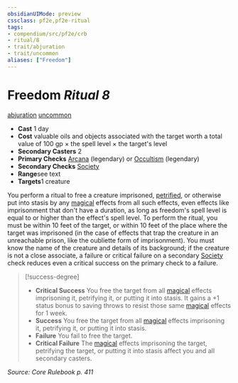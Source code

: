 ```yaml
---
obsidianUIMode: preview
cssclass: pf2e,pf2e-ritual
tags:
- compendium/src/pf2e/crb
- ritual/8
- trait/abjuration
- trait/uncommon
aliases: ["Freedom"]
---
```

# Freedom *Ritual 8*  
[abjuration](rules/traits/abjuration.md)  [uncommon](rules/traits/uncommon.md)  

- **Cast** 1 day
- **Cost** valuable oils and objects associated with the target worth a total value of 100 gp × the spell level × the target's level
- **Secondary Casters** 2
- **Primary Checks** [Arcana](compendium/skills.md#Arcana) (legendary) or [Occultism](compendium/skills.md#Occultism) (legendary)
- **Secondary Checks** [Society](compendium/skills.md#Society)
- **Range**see text
- **Targets**1 creature

You perform a ritual to free a creature imprisoned, [petrified](rules/conditions.md#Petrified), or otherwise put into stasis by any [magical](rules/traits/magical.md) effects from all such effects, even effects like imprisonment that don't have a duration, as long as freedom's spell level is equal to or higher than the effect's spell level. To perform the ritual, you must be within 10 feet of the target, or within 10 feet of the place where the target was imprisoned (in the case of effects that trap the creature in an unreachable prison, like the oubliette form of imprisonment). You must know the name of the creature and details of its background; if the creature is not a close associate, a failure or critical failure on a secondary [Society](compendium/skills.md#Society) check reduces even a critical success on the primary check to a failure.

> [!success-degree] 
> - **Critical Success** You free the target from all [magical](rules/traits/magical.md) effects imprisoning it, petrifying it, or putting it into stasis. It gains a +1 status bonus to saving throws to resist those same [magical](rules/traits/magical.md) effects for 1 week.
> - **Success** You free the target from all [magical](rules/traits/magical.md) effects imprisoning it, petrifying it, or putting it into stasis.
> - **Failure** You fail to free the target.
> - **Critical Failure** The [magical](rules/traits/magical.md) effects imprisoning the target, petrifying the target, or putting it into stasis affect you and all secondary casters.

*Source: Core Rulebook p. 411*